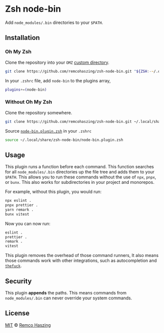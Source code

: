 # Zsh node-bin

Add `node_modules/.bin` directories to your `$PATH`.

## Installation

### Oh My Zsh

Clone the repository into your `OMZ` [custom directory](https://github.com/ohmyzsh/ohmyzsh#custom-directory).

```zsh
git clone https://github.com/remcohaszing/zsh-node-bin.git "${ZSH:-~/.oh-my-zsh}/custom/plugins/node-bin"
```

In your `.zshrc` file, add `node-bin` to the plugins array,

```zsh
plugins+=(node-bin)
```

### Without Oh My Zsh

Clone the repository somewhere.

```zsh
git clone https://github.com/remcohaszing/zsh-node-bin.git ~/.local/share/zsh-node-bin
```

Source [`node-bin.plugin.zsh`](node-bin.plugin.zsh) in your `.zshrc`

```zsh
source ~/.local/share/zsh-node-bin/node-bin.plugin.zsh
```

## Usage

This plugin runs a function before each command. This function searches for all `node_modules/.bin` directories up the file tree and adds them to your `$PATH`. This allows you to run these commands without the use of `npx`, `pnpx`, or `bunx`. This also works for subdirectories in your project and monorepos.

For example, without this plugin, you would run:

```sh
npx eslint .
pnpx prettier .
yarn remark .
bunx vitest
```

Now you can now run:

```sh
eslint .
prettier .
remark .
vitest
```

This plugin removes the overhead of those command runners, It also means those commands work with other integrations, such as autocompletion and [`thefuck`](https://github.com/nvbn/thefuck).

## Security

This plugin **appends** the paths. This means commands from `node_modules/.bin` can never override your system commands.

## License

[MIT](LICENSE.md) © [Remco Haszing](https://github.com/remcohaszing)
